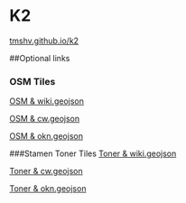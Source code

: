 # K2

[tmshv.github.io/k2](https://tmshv.github.io/k2)

##Optional links

### OSM Tiles
[OSM & wiki.geojson](http://tmshv.github.io/k2/?file=wiki.geojson&tiles=osm)

[OSM & cw.geojson](http://tmshv.github.io/k2/?file=cw.geojson&tiles=osm)

[OSM & okn.geojson](http://tmshv.github.io/k2/?file=okn.geojson&tiles=osm)

###Stamen Toner Tiles
[Toner & wiki.geojson](http://tmshv.github.io/k2/?file=wiki.geojson&tiles=toner)

[Toner & cw.geojson](http://tmshv.github.io/k2/?file=cw.geojson&tiles=toner)

[Toner & okn.geojson](http://tmshv.github.io/k2/?file=okn.geojson&tiles=toner)

